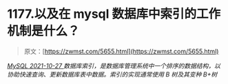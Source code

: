 <!--yml
category: 未分类
date: 0001-01-01 00:00:00
-->

# 1177.以及在 mysql 数据库中索引的工作机制是什么？

> 原文：[https://zwmst.com/5655.html](https://zwmst.com/5655.html)

   [ *MySQL* ](https://zwmst.com/mysql)*[ <time datetime="2021-10-28T01:13:37+08:00"> 2021-10-27 </time> ](https://zwmst.com/5655.html)  数据库索引，是数据库管理系统中一个排序的数据结构，以协助快速查询、更新数据库表中数据。索引的实现通常使用 B 树及其变种 B+树*